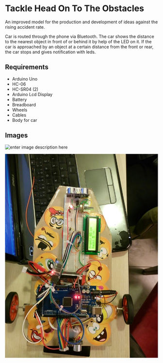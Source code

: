 # Tackle Head On To The Obstacles
An improved model for the production and development of ideas against the rising accident rate. 

Car is routed through the phone via Bluetooth. The car shows the distance to the nearest object in front of or behind it by help of the LED on it. If the car is approached by an object at a certain distance from the front or rear, the car stops and gives notification with leds.

## Requirements

 - Arduino Uno
 - HC-06
 - HC-SR04 (2)
 - Arduino Lcd Display
 - Battery
 - Breadboard
 - Wheels
 - Cables
 - Body for car

## Images

![enter image description here]([![image](https://i.hizliresim.com/kMYd3W.gif)](https://hizliresim.com/kMYd3W))

![enter image description here](https://raw.githubusercontent.com/cancaliskan/tackle-head-on-to-the-obstacles/master/Docs/pic.jpg)
